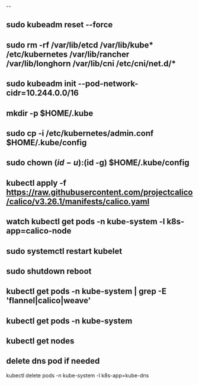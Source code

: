 --

sudo kubeadm reset --force
--
sudo rm -rf /var/lib/etcd /var/lib/kube* /etc/kubernetes /var/lib/rancher /var/lib/longhorn /var/lib/cni /etc/cni/net.d/*
--
sudo kubeadm init --pod-network-cidr=10.244.0.0/16
--
mkdir -p $HOME/.kube
--
sudo cp -i /etc/kubernetes/admin.conf $HOME/.kube/config
--
sudo chown $(id -u):$(id -g) $HOME/.kube/config
--
kubectl apply -f https://raw.githubusercontent.com/projectcalico/calico/v3.26.1/manifests/calico.yaml
--
watch kubectl get pods -n kube-system -l k8s-app=calico-node
--
sudo systemctl restart kubelet
--
sudo shutdown reboot
--
kubectl get pods -n kube-system | grep -E 'flannel|calico|weave'
--
kubectl get pods -n kube-system
--
kubectl get nodes
--

## delete dns pod if needed #

kubectl delete pods -n kube-system -l k8s-app=kube-dns




















